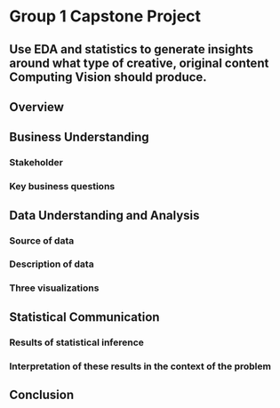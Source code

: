 # Group 1 Capstone Project

## Use EDA and statistics to generate insights around what type of creative, original content Computing Vision should produce.

## Overview

## Business Understanding

### Stakeholder

### Key business questions

## Data Understanding and Analysis

### Source of data

### Description of data

### Three visualizations

## Statistical Communication

### Results of statistical inference

### Interpretation of these results in the context of the problem

## Conclusion
